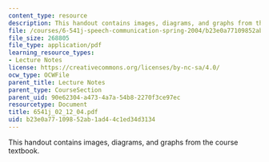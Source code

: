 ```yaml
---
content_type: resource
description: This handout contains images, diagrams, and graphs from the course textbook.
file: /courses/6-541j-speech-communication-spring-2004/b23e0a77109852ab1ad44c1ed34d3134_6541j_02_12_04.pdf
file_size: 268805
file_type: application/pdf
learning_resource_types:
- Lecture Notes
license: https://creativecommons.org/licenses/by-nc-sa/4.0/
ocw_type: OCWFile
parent_title: Lecture Notes
parent_type: CourseSection
parent_uid: 90e62304-a473-4a7a-54b8-2270f3ce97ec
resourcetype: Document
title: 6541j_02_12_04.pdf
uid: b23e0a77-1098-52ab-1ad4-4c1ed34d3134
---
```

This handout contains images, diagrams, and graphs from the course textbook.